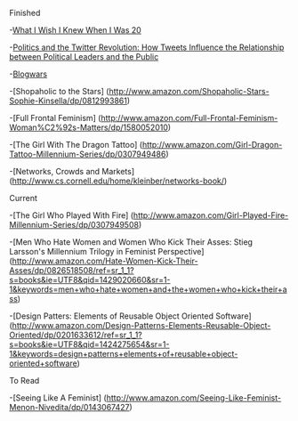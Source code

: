 Finished

-[What I Wish I Knew When I Was 20](http://www.amazon.com/What-Wish-Knew-When-Was/dp/0061735191)

-[Politics and the Twitter Revolution: How Tweets Influence the Relationship between Political Leaders and the Public](http://www.amazon.com/Politics-Twitter-Revolution-Relationship-Communication/dp/0739165011/ref=sr_1_1?ie=UTF8&qid=1421083837&sr=8-1&keywords=twitter+politics)

-[Blogwars](http://www.amazon.com/Blogwars-David-D-Perlmutter/dp/0195305574)

-[Shopaholic to the Stars] (http://www.amazon.com/Shopaholic-Stars-Sophie-Kinsella/dp/0812993861)

-[Full Frontal Feminism] (http://www.amazon.com/Full-Frontal-Feminism-Woman%C2%92s-Matters/dp/1580052010)

-[The Girl With The Dragon Tattoo] (http://www.amazon.com/Girl-Dragon-Tattoo-Millennium-Series/dp/0307949486)

-[Networks, Crowds and Markets] (http://www.cs.cornell.edu/home/kleinber/networks-book/)


Current

-[The Girl Who Played With Fire] (http://www.amazon.com/Girl-Played-Fire-Millennium-Series/dp/0307949508)

-[Men Who Hate Women and Women Who Kick Their Asses: Stieg Larsson's Millennium Trilogy in Feminist Perspective] (http://www.amazon.com/Hate-Women-Kick-Their-Asses/dp/0826518508/ref=sr_1_1?s=books&ie=UTF8&qid=1429020660&sr=1-1&keywords=men+who+hate+women+and+the+women+who+kick+their+ass)

-[Design Patters: Elements of Reusable Object Oriented Software] (http://www.amazon.com/Design-Patterns-Elements-Reusable-Object-Oriented/dp/0201633612/ref=sr_1_1?s=books&ie=UTF8&qid=1424275654&sr=1-1&keywords=design+patterns+elements+of+reusable+object-oriented+software)

To Read

-[Seeing Like A Feminist] (http://www.amazon.com/Seeing-Like-Feminist-Menon-Nivedita/dp/0143067427)


